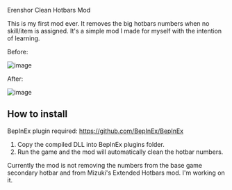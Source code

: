 Erenshor Clean Hotbars Mod

This is my first mod ever.
It removes the big hotbars numbers when no skill/item is assigned.
It's a simple mod I made for myself with the intention of learning.

Before:

![image](https://github.com/user-attachments/assets/4abe4005-f7f4-4441-b246-3d8de9f58cf4)

After:

![image](https://github.com/user-attachments/assets/90f8d8e6-f245-4093-b377-b61b0ddb9fb2)

## How to install

BepInEx plugin required: https://github.com/BepInEx/BepInEx

1. Copy the compiled DLL into BepInEx plugins folder.
2. Run the game and the mod will automatically clean the hotbar numbers.

Currently the mod is not removing the numbers from the base game secondary hotbar and from Mizuki's Extended Hotbars mod.
I'm working on it.
